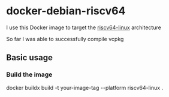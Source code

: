 # docker-debian-riscv64

I use this Docker image to target the [riscv64-linux](https://hub.docker.com/r/riscv64/debian/) architecture

So far I was able to successfully compile vcpkg

## Basic usage

### Build the image

docker buildx build -t your-image-tag --platform riscv64-linux .

